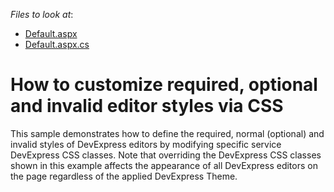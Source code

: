 <!-- default file list -->
*Files to look at*:

* [Default.aspx](./CS/Default.aspx)
* [Default.aspx.cs](./CS/Default.aspx.cs)
<!-- default file list end -->
# How to customize required, optional and invalid editor styles via CSS


<p>This sample demonstrates how to define the required, normal (optional) and invalid styles of DevExpress editors by modifying specific service DevExpress CSS classes. Note that overriding the DevExpress CSS classes shown in this example affects the appearance of all DevExpress editors on the page regardless of the applied DevExpress Theme.</p>

<br/>


